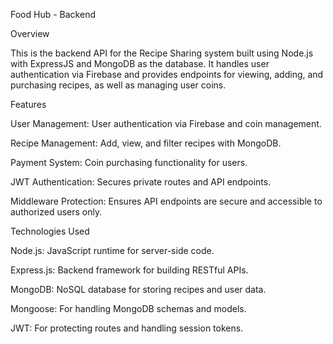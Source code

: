 Food Hub - Backend

Overview

This is the backend API for the Recipe Sharing system built using Node.js with ExpressJS and MongoDB as the database. It handles user authentication via Firebase and provides endpoints for viewing, adding, and purchasing recipes, as well as managing user coins.

Features

User Management: User authentication via Firebase and coin management.

Recipe Management: Add, view, and filter recipes with MongoDB.

Payment System: Coin purchasing functionality for users.

JWT Authentication: Secures private routes and API endpoints.

Middleware Protection: Ensures API endpoints are secure and accessible to authorized users only.


Technologies Used

Node.js: JavaScript runtime for server-side code.

Express.js: Backend framework for building RESTful APIs.

MongoDB: NoSQL database for storing recipes and user data.

Mongoose: For handling MongoDB schemas and models.

JWT: For protecting routes and handling session tokens.



